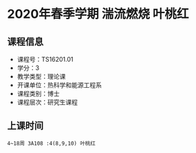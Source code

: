 # 2020年春季学期 湍流燃烧 叶桃红






## 课程信息

- 课程号：TS16201.01
- 学分：3
- 教学类型：理论课
- 开课单位：热科学和能源工程系
- 课程类别：博士
- 课程层次：研究生课程

## 上课时间

```
4~18周 3A108 :4(8,9,10) 叶桃红
```

